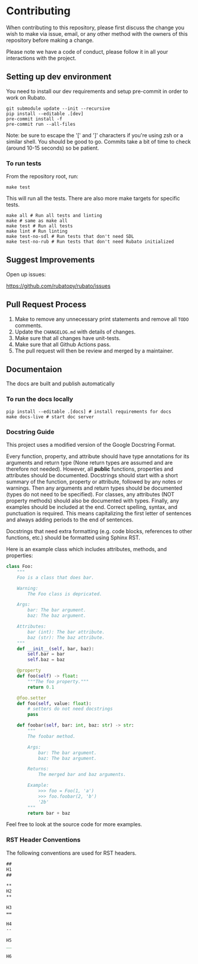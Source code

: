 # Contributing

When contributing to this repository, please first discuss the change you wish to make via issue,
email, or any other method with the owners of this repository before making a change.

Please note we have a code of conduct, please follow it in all your interactions with the project.

## Setting up dev environment

You need to install our dev requirements and setup pre-commit in order to work on Rubato.

```shell
git submodule update --init --recursive
pip install --editable .[dev]
pre-commit install -f
pre-commit run --all-files
```

Note: be sure to escape the '\[' and '\]' characters if you're using zsh or a similar shell.
You should be good to go. Commits take a bit of time to check (around 10-15 seconds) so be patient.

### To run tests

From the repository root, run:

```shell
make test
```

This will run all the tests. There are also more make targets for specific tests.

```shell
make all # Run all tests and linting
make # same as make all
make test # Run all tests
make lint # Run linting
make test-no-sdl # Run tests that don't need SDL
make test-no-rub # Run tests that don't need Rubato initialized
```

## Suggest Improvements

Open up issues:

https://github.com/rubatopy/rubato/issues

## Pull Request Process

1. Make to remove any unnecessary print statements and remove all `TODO` comments.
2. Update the `CHANGELOG.md` with details of changes.
3. Make sure that all changes have unit-tests.
4. Make sure that all Github Actions pass.
5. The pull request will then be review and merged by a maintainer.

## Documentaion

The docs are built and publish automatically

### To run the docs locally

```shell
pip install --editable .[docs] # install requirements for docs
make docs-live # start doc server
```

### Docstring Guide

This project uses a modified version of the Google Docstring Format.

Every function, property, and attribute should have type annotations for its arguments and return type (None return types
are assumed and are therefore not needed). However, all **public** functions, properties and attributes should be documented.
Docstrings should start with a short summary of the function, property or attribute, followed by any notes or warnings.
Then any arguments and return types should be documented (types do not need to be specified). For classes, any attributes (NOT property methods)
should also be documented with types. Finally, any examples should be included at the end. Correct spelling, syntax, and punctuation is required.
This means capitalizing the first letter of sentences and always adding periods to the end of sentences.

Docstrings that need extra formatting (e.g. code blocks, references to other functions, etc.) should be formatted using Sphinx RST.

Here is an example class which includes attributes, methods, and properties:

```python
class Foo:
    """
    Foo is a class that does bar.

    Warning:
        The Foo class is depricated.

    Args:
        bar: The bar argument.
        baz: The baz argument.

    Attributes:
        bar (int): The bar attribute.
        baz (str): The baz attribute.
    """
    def __init__(self, bar, baz):
        self.bar = bar
        self.baz = baz

    @property
    def foo(self) -> float:
        """The foo property."""
        return 0.1

    @foo.setter
    def foo(self, value: float):
        # setters do not need docstrings
        pass

    def foobar(self, bar: int, baz: str) -> str:
        """
        The foobar method.

        Args:
            bar: The bar argument.
            baz: The baz argument.

        Returns:
            The merged bar and baz arguments.

        Example:
            >>> foo = Foo(1, 'a')
            >>> foo.foobar(2, 'b')
            '2b'
        """
        return bar + baz
```

Feel free to look at the source code for more examples.

### RST Header Conventions

The following conventions are used for RST headers.

```rst
##
H1
##

**
H2
**

H3
==

H4
--

H5
__

H6
```
